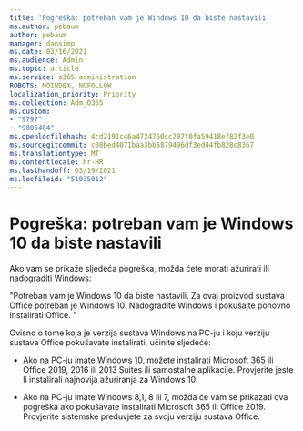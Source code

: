 ```yaml
---
title: 'Pogreška: potreban vam je Windows 10 da biste nastavili'
ms.author: pebaum
author: pebaum
manager: dansimp
ms.date: 03/16/2021
ms.audience: Admin
ms.topic: article
ms.service: o365-administration
ROBOTS: NOINDEX, NOFOLLOW
localization_priority: Priority
ms.collection: Adm_O365
ms.custom:
- "9797"
- "9005484"
ms.openlocfilehash: 4cd2191c46a4724750cc297f0fa59418ef82f3e0
ms.sourcegitcommit: c08bed4071baa3bb5879496df3ed44fb828c8367
ms.translationtype: MT
ms.contentlocale: hr-HR
ms.lasthandoff: 03/19/2021
ms.locfileid: "51035012"
---
```

# <a name="error-you-need-windows-10-to-continue"></a>Pogreška: potreban vam je Windows 10 da biste nastavili

Ako vam se prikaže sljedeća pogreška, možda ćete morati ažurirati ili nadograditi Windows:

"Potreban vam je Windows 10 da biste nastavili. Za ovaj proizvod sustava Office potreban je Windows 10. Nadogradite Windows i pokušajte ponovno instalirati Office. "

Ovisno o tome koja je verzija sustava Windows na PC-ju i koju verziju sustava Office pokušavate instalirati, učinite sljedeće:

- Ako na PC-ju imate Windows 10, možete instalirati Microsoft 365 ili Office 2019, 2016 ili 2013 Suites ili samostalne aplikacije. Provjerite jeste li instalirali najnovija ažuriranja za Windows 10.

- Ako na PC-ju imate Windows 8,1, 8 ili 7, možda će vam se prikazati ova pogreška ako pokušavate instalirati Microsoft 365 ili Office 2019. Provjerite sistemske preduvjete za svoju verziju sustava Office.